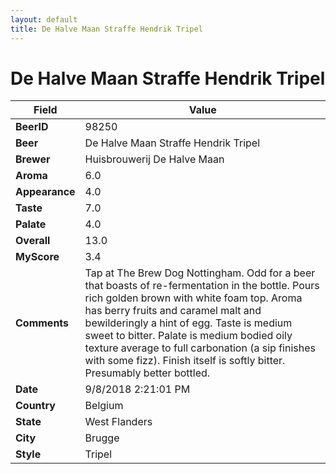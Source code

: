 ```yaml
---
layout: default
title: De Halve Maan Straffe Hendrik Tripel
---
```


# De Halve Maan Straffe Hendrik Tripel

| Field         | Value     |
|---------------|-----------|
| **BeerID** | 98250 |
| **Beer** | De Halve Maan Straffe Hendrik Tripel |
| **Brewer** | Huisbrouwerij De Halve Maan |
| **Aroma** | 6.0 |
| **Appearance** | 4.0 |
| **Taste** | 7.0 |
| **Palate** | 4.0 |
| **Overall** | 13.0 |
| **MyScore** | 3.4 |
| **Comments** | Tap at The Brew Dog Nottingham. Odd for a beer that boasts of re-fermentation in the bottle. Pours rich golden brown with white foam top. Aroma has berry fruits and caramel malt and bewilderingly a hint of egg. Taste is medium sweet to bitter. Palate is medium bodied oily texture average to full carbonation &#40;a sip finishes with some fizz&#41;. Finish itself is softly bitter. Presumably better bottled. |
| **Date** | 9/8/2018 2:21:01 PM |
| **Country** | Belgium |
| **State** | West Flanders |
| **City** | Brugge |
| **Style** | Tripel |

